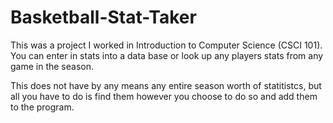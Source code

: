# Basketball-Stat-Taker
This was a project I worked in Introduction to Computer Science (CSCI 101). You can enter in stats into a data base or look up any players stats from any game in the season.

This does not have by any means any entire season worth of statitistcs, but all you have to do is find them however you choose to do so and 
add them to the program.

